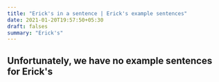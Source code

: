 ```yaml
---
title: "Erick's in a sentence | Erick's example sentences"
date: 2021-01-20T19:57:50+05:30
draft: falses
summary: "Erick's"
---
```

## Unfortunately, we have no example sentences for Erick's                 
